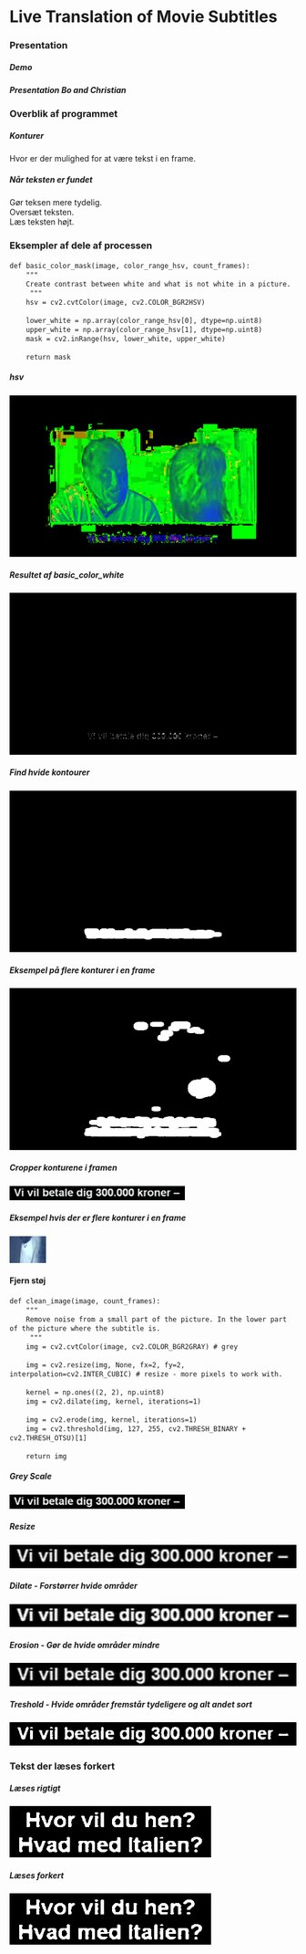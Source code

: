 # Live Translation of Movie Subtitles
### Presentation

##### Demo

##### Presentation Bo and Christian

### Overblik af programmet
##### Konturer
Hvor er der mulighed for at være tekst i en frame.  

##### Når teksten er fundet
Gør teksen mere tydelig.  
Oversæt teksten.  
Læs teksten højt.  

### Eksempler af dele af processen
```
def basic_color_mask(image, color_range_hsv, count_frames):
    """ 
    Create contrast between white and what is not white in a picture.
     """
    hsv = cv2.cvtColor(image, cv2.COLOR_BGR2HSV)
    
    lower_white = np.array(color_range_hsv[0], dtype=np.uint8)
    upper_white = np.array(color_range_hsv[1], dtype=np.uint8)
    mask = cv2.inRange(hsv, lower_white, upper_white)

    return mask
 ```   
  ##### hsv
  ![alt text](https://github.com/Weiqifan1/PyProjectImpossibleCollege/blob/presentation/data/output/frames/01basic_color_mask_COLOR_BGR2HSV/600basic_color_mask_COLOR_BGR2HSV.png)  
  
 ##### Resultet af basic_color_white
 ![alt text](https://github.com/Weiqifan1/PyProjectImpossibleCollege/blob/presentation/data/output/frames/01c_basic_color_mask_after_inRange/600basic_color_mask_after_inRange.png)   
 
 ##### Find hvide kontourer
  ![alt text](https://github.com/Weiqifan1/PyProjectImpossibleCollege/blob/presentation/data/output/frames/03white_contours_find_contours/600find_contours.png)   
  
 ##### Eksempel på flere konturer i en frame
 ![alt text](https://github.com/Weiqifan1/PyProjectImpossibleCollege/blob/presentation/data/output/frames/03white_contours_find_contours/650find_contours.png)  
 
##### Cropper konturene i framen
 ![alt text](https://github.com/Weiqifan1/PyProjectImpossibleCollege/blob/presentation/data/output/frames/04crop_image/600_001_crop_image.png
 )  
 
 ##### Eksempel hvis der er flere konturer i en frame
  ![alt text](https://github.com/Weiqifan1/PyProjectImpossibleCollege/blob/presentation/data/output/frames/04crop_image/650_009_crop_image.png)  

#### Fjern støj
```
def clean_image(image, count_frames):
    """ 
    Remove noise from a small part of the picture. In the lower part of the picture where the subtitle is.
     """
    img = cv2.cvtColor(image, cv2.COLOR_BGR2GRAY) # grey

    img = cv2.resize(img, None, fx=2, fy=2, interpolation=cv2.INTER_CUBIC) # resize - more pixels to work with.
    
    kernel = np.ones((2, 2), np.uint8)
    img = cv2.dilate(img, kernel, iterations=1)
    
    img = cv2.erode(img, kernel, iterations=1)
    img = cv2.threshold(img, 127, 255, cv2.THRESH_BINARY + cv2.THRESH_OTSU)[1]
    
    return img
```
##### Grey Scale
  ![alt text](https://github.com/Weiqifan1/PyProjectImpossibleCollege/blob/presentation/data/output/frames/05color_bgr2gray/600_grey_image.png)  
  
##### Resize
![alt text](https://github.com/Weiqifan1/PyProjectImpossibleCollege/blob/presentation/data/output/frames/06resize/600_resize_image.png)  
##### Dilate - Forstørrer hvide områder
![alt text](https://github.com/Weiqifan1/PyProjectImpossibleCollege/blob/presentation/data/output/frames/07dilate/600_dilate_image.png)

##### Erosion - Gør de hvide områder mindre
![alt text](https://github.com/Weiqifan1/PyProjectImpossibleCollege/blob/presentation/data/output/frames/08erode/600_erode_image.png)

##### Treshold - Hvide områder fremstår tydeligere og alt andet sort
![alt text](https://github.com/Weiqifan1/PyProjectImpossibleCollege/blob/presentation/data/output/frames/09clean_img_after_threshold/600_clean_image_after_threshold.png)  

### Tekst der læses forkert
##### Læses rigtigt
![alt text](https://github.com/Weiqifan1/PyProjectImpossibleCollege/blob/saveframes/data/output/frames/1050_001_6clean.png)

##### Læses forkert
![alt text](https://github.com/Weiqifan1/PyProjectImpossibleCollege/blob/saveframes/data/output/frames/1000_001_6clean.png)

